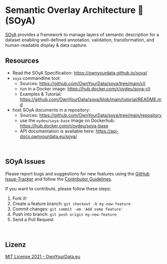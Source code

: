 # Semantic Overlay Architecture 🌱 (SOyA)

[SOyA](https://www.ownyourdata.eu/en/soya/) provides a framework to manage layers of semantic description for a dataset enabling well-defined annotation, validation, transformation, and human-readable display & data capture.

## Resources
* Read the SOyA Specification: https://ownyourdata.github.io/soya/    
* `soya` commandline tool:    
    * Sources: https://github.com/OwnYourData/soya/tree/main/cli    
    * run in a Docker image: https://hub.docker.com/r/oydeu/soya-cli     
    * Examples & Tutorial: https://github.com/OwnYourData/soya/blob/main/tutorial/README.md
* host SOyA documents in a repository:    
    * Sources: https://github.com/OwnYourData/soya/tree/main/repository    
    * use the `oydeu/soya-base` image on Dockerhub: https://hub.docker.com/r/oydeu/soya-base    
    * API documentation is available here: https://api-docs.ownyourdata.eu/soya/     

&nbsp;    

## SOyA Issues

Please report bugs and suggestions for new features using the [GitHub Issue-Tracker](https://github.com/OwnYourData/soya/issues) and follow the [Contributor Guidelines](https://github.com/twbs/ratchet/blob/master/CONTRIBUTING.md).

If you want to contribute, please follow these steps:

1. Fork it!
2. Create a feature branch: `git checkout -b my-new-feature`
3. Commit changes: `git commit -am 'Add some feature'`
4. Push into branch: `git push origin my-new-feature`
5. Send a Pull Request

&nbsp;    

## Lizenz

[MIT License 2021 - OwnYourData.eu](https://raw.githubusercontent.com/OwnYourData/soya/main/LICENSE)
